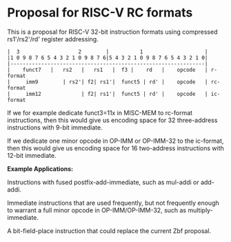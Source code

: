Proposal for RISC-V RC formats
==============================

This is a proposal for RISC-V 32-bit instruction formats using compressed rs1'/rs2'/rd'
register addressing.

    |  3                   2        |          1                    |
    |1 0 9 8 7 6 5 4 3 2 1 0 9 8 7 6|5 4 3 2 1 0 9 8 7 6 5 4 3 2 1 0|
    |---------------------------------------------------------------|
    |    funct7   |   rs2   |   rs1   |  f3 |    rd   |    opcode   | r-format
    |     imm9        | rs2'| f2| rs1'|  funct5 | rd' |    opcode   | rc-format
    |     imm12             | f2| rs1'|  funct5 | rd' |    opcode   | ic-format

If we for example dedicate funct3=11x in MISC-MEM to rc-format instructions,
then this would give us encoding space for 32 three-address instructions with
9-bit immediate.

If we dedicate one minor opcode in OP-IMM or OP-IMM-32 to the ic-format, then
this would give us encoding space for 16 two-address instructions with 12-bit
immediate.

**Example Applications:**

Instructions with fused postfix-add-immediate, such as mul-addi or add-addi.

Immediate instructions that are used frequently, but not frequently enough
to warrant a full minor opcode in OP-IMM/OP-IMM-32, such as multiply-immediate.

A bit-field-place instruction that could replace the current Zbf proposal.
